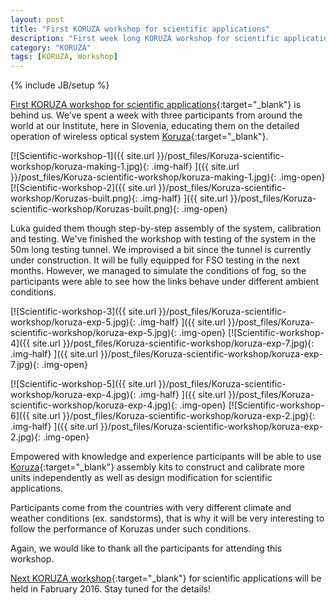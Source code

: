 ```yaml
---
layout: post
title: "First KORUZA workshop for scientific applications"
description: "First week long KORUZA workshop for scientific applications was held in Maribor, from 23rd November to 27th November."
category: "KORUZA"
tags: [KORUZA, Workshop]
---
```

{% include JB/setup %}

[First KORUZA workshop for scientific applications](http://koruza.net/events/){:target="_blank"} is behind us. We’ve spent a week with three participants from around the world at our Institute, here in Slovenia, educating them on the detailed operation of wireless optical system [Koruza](http://koruza.net/){:target="_blank"}.

[![Scientific-workshop-1]({{ site.url }}/post_files/Koruza-scientific-workshop/koruza-making-1.jpg){: .img-half} ]({{ site.url }}/post_files/Koruza-scientific-workshop/koruza-making-1.jpg){: .img-open}
[![Scientific-workshop-2]({{ site.url }}/post_files/Koruza-scientific-workshop/Koruzas-built.png){: .img-half} ]({{ site.url }}/post_files/Koruza-scientific-workshop/Koruzas-built.png){: .img-open}

Luka guided them though step-by-step assembly of the system, calibration and testing. We've finished the workshop with testing of the system in the 50m long testing tunnel. We improvised a bit since the tunnel is currently under construction. It will be fully equipped for FSO testing in the next months. However, we managed to simulate the conditions of fog, so the participants were able to see how the links behave under different ambient conditions. 

[![Scientific-workshop-3]({{ site.url }}/post_files/Koruza-scientific-workshop/koruza-exp-5.jpg){: .img-half} ]({{ site.url }}/post_files/Koruza-scientific-workshop/koruza-exp-5.jpg){: .img-open}
[![Scientific-workshop-4]({{ site.url }}/post_files/Koruza-scientific-workshop/koruza-exp-7.jpg){: .img-half} ]({{ site.url }}/post_files/Koruza-scientific-workshop/koruza-exp-7.jpg){: .img-open}

[![Scientific-workshop-5]({{ site.url }}/post_files/Koruza-scientific-workshop/koruza-exp-4.jpg){: .img-half} ]({{ site.url }}/post_files/Koruza-scientific-workshop/koruza-exp-4.jpg){: .img-open}
[![Scientific-workshop-6]({{ site.url }}/post_files/Koruza-scientific-workshop/koruza-exp-2.jpg){: .img-half} ]({{ site.url }}/post_files/Koruza-scientific-workshop/koruza-exp-2.jpg){: .img-open}

Empowered with knowledge and experience participants will be able to use [Koruza](http://koruza.net/){:target="_blank"} assembly kits to construct and calibrate more units independently as well as design modification for scientific applications.

Participants come from the countries with very different climate and weather conditions (ex. sandstorms), that is why it will be very interesting to follow the performance of Koruzas under such conditions. 

Again, we would like to thank all the participants for attending this workshop.

[Next KORUZA workshop](http://koruza.net/events/){:target="_blank"} for scientific applications will be held in Fabruary 2016. Stay tuned for the details! 
